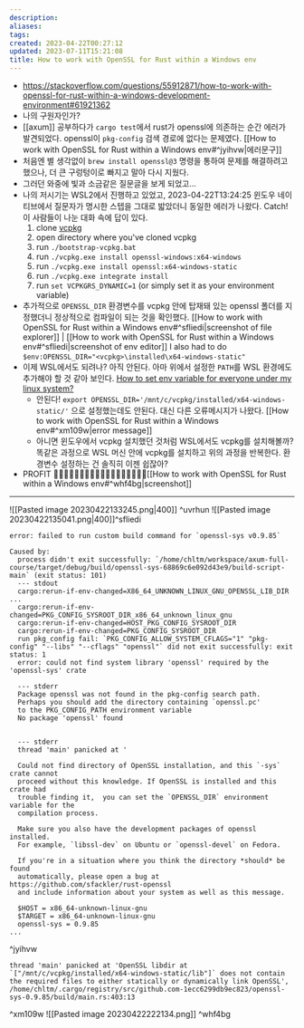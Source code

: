 ```yaml
---
description:
aliases: 
tags: 
created: 2023-04-22T00:27:12
updated: 2023-07-11T15:21:08
title: How to work with OpenSSL for Rust within a Windows env
---
```

- https://stackoverflow.com/questions/55912871/how-to-work-with-openssl-for-rust-within-a-windows-development-environment#61921362
- 나의 구원자인가?
- [[axum]] 공부하다가 `cargo test`에서 rust가 openssl에 의존하는 순간 에러가 발견되었다.  openssl이 `pkg-config` 검색 경로에 없다는 문제였다. [[How to work with OpenSSL for Rust within a Windows env#^jyihvw|에러문구]]
- 처음엔 별 생각없이 `brew install openssl@3` 명령을 통하여 문제를 해결하려고 했으나, 더 큰 구렁텅이로 빠지고 말아 다시 지웠다.
- 그러던 와중에 빛과 소금같은 질문글을 보게 되었고...
- 나의 저시기는 WSL2에서 진행하고 있었고, 2023-04-22T13:24:25 윈도우 네이티브에서 질문자가 명시한 스텝을 그대로 밟았더니 동일한 에러가 나왔다. Catch! 이 사람들이 나눈 대화 속에 답이 있다.
	1.  clone [vcpkg](https://github.com/Microsoft/vcpkg)
	2.  open directory where you've cloned vcpkg
	3.  run `./bootstrap-vcpkg.bat`
	4.  run `./vcpkg.exe install openssl-windows:x64-windows`
	5.  run `./vcpkg.exe install openssl:x64-windows-static`
	6.  run `./vcpkg.exe integrate install`
	7.  run `set VCPKGRS_DYNAMIC=1` (or simply set it as your environment variable)
- 추가적으로 `OPENSSL_DIR` 환경변수를 vcpkg 안에 탑재돼 있는 openssl 폴더를 지정했더니 정상적으로 컴파일이 되는 것을 확인했다. [[How to work with OpenSSL for Rust within a Windows env#^sfliedi|screenshot of file explorer]] | [[How to work with OpenSSL for Rust within a Windows env#^sfliedi|screenshot of env editor]]
	I also had to do `$env:OPENSSL_DIR="<vcpkg>\installed\x64-windows-static"`
- 이제 WSL에서도 되려나? 아직 안된다. 아마 위에서 설정한 `PATH`를 WSL 환경에도 추가해야 할 것 같아 보인다. [How to set env variable for everyone under my linux system?](https://stackoverflow.com/questions/1641477/how-to-set-environment-variable-for-everyone-under-my-linux-system#1641531)
	- 안된다! `export OPENSSL_DIR='/mnt/c/vcpkg/installed/x64-windows-static/'` 으로 설정했는데도 안된다. 대신 다른 오류메시지가 나왔다. [[How to work with OpenSSL for Rust within a Windows env#^xm109w|error message]] 
	- 아니면 윈도우에서 vcpkg 설치했던 것처럼 WSL에서도 vcpkg를 설치해볼까? 똑같은 과정으로 WSL 머신 안에 vcpkg를 설치하고 위의 과정을 반복한다. 환경변수 설정하는 건 솔직히 이젠 쉽잖아?
- PROFIT 💸💸💸💸💸💸💸💸💸💸💸💸💸💸💸💸💸💸[[How to work with OpenSSL for Rust within a Windows env#^whf4bg|screenshot]] 

---
![[Pasted image 20230422133245.png|400]] ^uvrhun
![[Pasted image 20230422135041.png|400]]^sfliedi
```
error: failed to run custom build command for `openssl-sys v0.9.85`

Caused by:
  process didn't exit successfully: `/home/chltm/workspace/axum-full-course/target/debug/build/openssl-sys-68869c6e092d43e9/build-script-main` (exit status: 101)
  --- stdout
  cargo:rerun-if-env-changed=X86_64_UNKNOWN_LINUX_GNU_OPENSSL_LIB_DIR
...
  cargo:rerun-if-env-changed=PKG_CONFIG_SYSROOT_DIR_x86_64_unknown_linux_gnu
  cargo:rerun-if-env-changed=HOST_PKG_CONFIG_SYSROOT_DIR
  cargo:rerun-if-env-changed=PKG_CONFIG_SYSROOT_DIR
  run pkg_config fail: `PKG_CONFIG_ALLOW_SYSTEM_CFLAGS="1" "pkg-config" "--libs" "--cflags" "openssl"` did not exit successfully: exit status: 1
  error: could not find system library 'openssl' required by the 'openssl-sys' crate

  --- stderr
  Package openssl was not found in the pkg-config search path.
  Perhaps you should add the directory containing `openssl.pc'
  to the PKG_CONFIG_PATH environment variable
  No package 'openssl' found


  --- stderr
  thread 'main' panicked at '

  Could not find directory of OpenSSL installation, and this `-sys` crate cannot
  proceed without this knowledge. If OpenSSL is installed and this crate had
  trouble finding it,  you can set the `OPENSSL_DIR` environment variable for the
  compilation process.

  Make sure you also have the development packages of openssl installed.
  For example, `libssl-dev` on Ubuntu or `openssl-devel` on Fedora.

  If you're in a situation where you think the directory *should* be found
  automatically, please open a bug at https://github.com/sfackler/rust-openssl
  and include information about your system as well as this message.

  $HOST = x86_64-unknown-linux-gnu
  $TARGET = x86_64-unknown-linux-gnu
  openssl-sys = 0.9.85
...
```

^jyihvw

```
thread 'main' panicked at 'OpenSSL libdir at `["/mnt/c/vcpkg/installed/x64-windows-static/lib"]` does not contain the required files to either statically or dynamically link OpenSSL', /home/chltm/.cargo/registry/src/github.com-1ecc6299db9ec823/openssl-sys-0.9.85/build/main.rs:403:13
```

^xm109w
![[Pasted image 20230422222134.png]] ^whf4bg